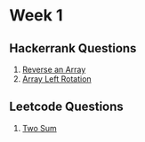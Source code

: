 # Week 1

## Hackerrank Questions

1. [Reverse an Array](https://www.hackerrank.com/challenges/arrays-ds/problem)
1. [Array Left Rotation](https://www.hackerrank.com/challenges/array-left-rotation/problem)

## Leetcode Questions

1. [Two Sum](https://leetcode.com/problems/two-sum/)